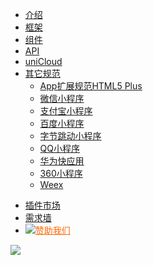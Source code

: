* [介绍](README.md)
* [框架](collocation/pages.md)
* [组件](component/README.md)
* [API](api/README.md)
* [uniCloud](uniCloud/README.md)
* [其它规范](http://www.html5plus.org/doc/h5p.html)
  - [App扩展规范HTML5 Plus](http://www.html5plus.org/doc/h5p.html)
  - [微信小程序](https://developers.weixin.qq.com/miniprogram/dev/framework/)
  - [支付宝小程序](https://docs.alipay.com/mini/developer/getting-started)
  - [百度小程序](https://smartprogram.baidu.com/docs/develop/tutorial/codedir/)
  - [字节跳动小程序](https://developer.toutiao.com/dev/cn/mini-app/develop/component/introduction/basic-component)
  - [QQ小程序](https://q.qq.com/wiki/develop/miniprogram/frame/)
  - [华为快应用](https://developer.huawei.com/consumer/cn/doc/development/quickApp-References/webview-component-view)
  - [360小程序](https://mp.360.cn/doc/miniprogram/dev/#/view)
  - [Weex](https://weex.apache.org/cn/guide/)

<ul class="nav-href">
	<li class="ext-link"><a href="//ext.dcloud.net.cn/" target="__blank">插件市场</a></li>
	<li><a href="//dev.dcloud.net.cn/wish/?channel=uniapp" target="__blank">需求墙</a></li>
	<li><a href="//dev.dcloud.net.cn/sponsor/?channel=uniapp" target="__blank" style="color:#FF6600!important;"><img src="https://bjetxgzv.cdn.bspapp.com/VKCEYUGU-uni-app-doc/45e691f0-4f3d-11eb-b680-7980c8a877b8.png" class="heart">赞助我们</a></li>
</ul>

<div class="github">
	<a href="//github.com/dcloudio/uni-app" target="_blank">
		<img src="https://bjetxgzv.cdn.bspapp.com/VKCEYUGU-uni-app-doc/44f8d690-4f3d-11eb-b680-7980c8a877b8.svg">
	</a>
</div>
